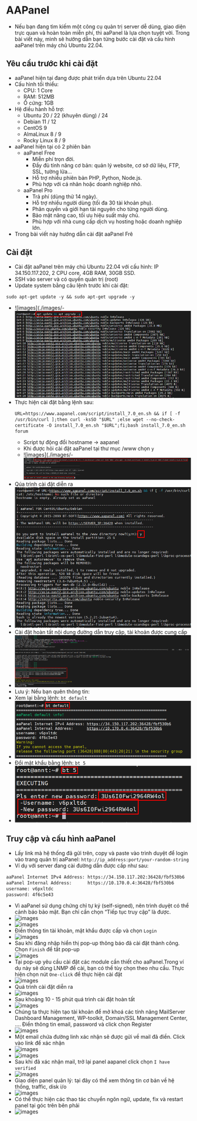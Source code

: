 # AAPanel 
- Nếu bạn đang tìm kiếm một công cụ quản trị server dễ dùng, giao diện trực quan và hoàn toàn miễn phí, thì aaPanel là lựa chọn tuyệt vời. Trong bài viết này, mình sẽ hướng dẫn bạn từng bước cài đặt và cấu hình aaPanel trên máy chủ Ubuntu 22.04. 
## Yêu cầu trước khi cài đặt 
- aaPanel hiện tại đang được phát triển dựa trên Ubuntu 22.04
- Cấu hình tối thiểu:
	- CPU: 1 Core
	- RAM: 512MB
	- Ổ cứng: 1GB
- Hệ điều hành hỗ trợ:
	- Ubuntu 20 / 22 (khuyên dùng) / 24
	- Debian 11 / 12
	- CentOS 9
	- AlmaLinux 8 / 9
	- Rocky Linux 8 / 9
- aaPanel hiện tại có 2 phiên bản 
	- aaPanel Free
		- Miễn phí trọn đời.
		- Đầy đủ tính năng cơ bản: quản lý website, cơ sở dữ liệu, FTP, SSL, tường lửa...
		- Hỗ trợ nhiều phiên bản PHP, Python, Node.js.
		- Phù hợp với cá nhân hoặc doanh nghiệp nhỏ.
	- aaPanel Pro
		- Trả phí (dùng thử 14 ngày).
		- Hỗ trợ nhiều người dùng (tối đa 30 tài khoản phụ).
		- Phân quyền và giới hạn tài nguyên cho từng người dùng.
		- Bảo mật nâng cao, tối ưu hiệu suất máy chủ.
		- Phù hợp với nhà cung cấp dịch vụ hosting hoặc doanh nghiệp lớn.
- Trong bài viết này hướng dẫn cài đặt aaPanel Frê 
## Cài đặt 
- Cài đặt aaPanel trên máy chủ Ubuntu 22.04 với cấu hình: IP 34.150.117.202, 2 CPU core, 4GB RAM, 30GB SSD.
- SSH vào server và có quyền quản trị (root) 
- Update system bằng câu lệnh trước khi cài đặt:
```
sudo apt-get update -y && sudo apt-get upgrade -y
```
- ![images](./images/- ![images](./images/aa-1.png)
- Thực hiện cài đặt bằng lệnh sau: 
	```
	URL=https://www.aapanel.com/script/install_7.0_en.sh && if [ -f /usr/bin/curl ];then curl -ksSO "$URL" ;else wget --no-check-certificate -O install_7.0_en.sh "$URL";fi;bash install_7.0_en.sh forum
	```
	- Script tự động đổi hostname -> aapanel 
	- Khi được hỏi cài đặt aaPanel tại thư mục /www chọn `y`
	- ![images](./images/- ![images](./images/aa-2.png)
- Qúa trình cài đặt diễn ra 
- ![images](./images/aa-3.png)
- Cài đặt hoàn tất nội dung đường dẫn truy cập, tài khoản được cung cấp 
- ![images](./images/aa-4.png)
- Lưu ý: Nếu bạn quên thông tin:
- Xem lại bằng lệnh: `bt default`
- ![images](./images/aa-5.png)
- Đổi mật khẩu bằng lệnh: `bt 5`
- ![images](./images/aa-6.png)

## Truy cập và cấu hình aaPanel
- Lấy link mà hệ thống đã gửi trên, copy và paste vào trình duyệt để login vào trang quản trị aaPanel:
```http://ip_address:port/your-random-string```
- Ví dụ với server đang cài đường dẫn được cấp như sau:  
```
aaPanel Internet IPv4 Address: https://34.150.117.202:36428/fbf530b6
aaPanel Internal Address:      https://10.170.0.4:36428/fbf530b6
username: v6pxltdc
password: 4f6c5e43
```
- Vì aaPanel sử dụng chứng chỉ tự ký (self-signed), nên trình duyệt có thể cảnh báo bảo mật. Bạn chỉ cần chọn “Tiếp tục truy cập” là được.
- ![images](./images/aa-7.png)
- ![images](./images/aa-8.png)
- Điền thông tin tài khoản, mật khẩu được cấp và chọn `Login`
- ![images](./images/aa-9.png)
- Sau khi đăng nhập hiển thị pop-up thông báo đã cài đặt thành công. Chọn `Finish` để tắt pop-up 
- ![images](./images/aa-10.png)
- Tại pop-up yêu cầu cài đặt các module cần thiết cho aaPanel.Trong ví dụ này sẽ dùng LNMP để cài, bạn có thể tùy chọn theo nhu cầu. Thực hiện chọn nút `One-click` để thực hiện cài đặt 
- ![images](./images/aa-12.png)
- Quá trình cài đặt diễn ra 
- ![images](./images/aa-11.png)
- Sau khoảng 10 - 15 phút quá trình cài đặt hoàn tất 
- ![images](./images/aa-13.png)
- Chúng ta thực hiện tạo tài khoản để mở khoá các tính năng MailServer Dashboard Management, WP-toolkit, Domain/SSL Management Center, .... Điền thông tin email, password và click chọn Register 
- ![images](./images/aa-14.png)
- Một email chứa đường linh xác nhận sẽ được gửi về mail đã điền. Click vào link để xác nhận 
- ![images](./images/aa-16.png)
- ![images](./images/aa-17.png)
- Sau khi đã xác nhận mail, trở lại panel aapanel click chọn `I have verified`
- ![images](./images/aa-15.png)
- Giao diện panel quản lý: tại đây có thể xem thông tin cơ bản về hệ thống, traffic, disk i/o 
- ![images](./images/aa-18.png)
- Có thể thực hiện các thao tác chuyển ngôn ngữ, update, fix và restart panel tại góc trên bên phải 
- ![images](./images/aa-19.png)



